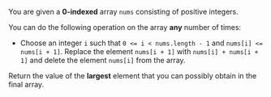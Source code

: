 You are given a **0-indexed** array `nums` consisting of positive integers.

You can do the following operation on the array **any** number of times:

- Choose an integer `i` such that `0 <= i < nums.length - 1` and `nums[i] <= nums[i + 1]`. Replace the element `nums[i + 1]` with `nums[i] + nums[i + 1]` and delete the element `nums[i]` from the array.

Return the value of the **largest** element that you can possibly obtain in the final array.